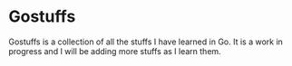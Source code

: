 # Gostuffs
Gostuffs is a collection of all the stuffs I have learned in Go. It is a work in progress and I will be adding more stuffs as I learn them.